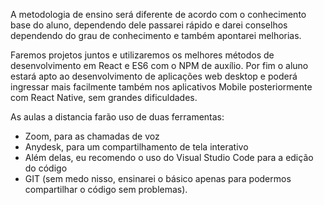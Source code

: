 A metodologia de ensino será diferente de acordo com o conhecimento base do aluno, dependendo dele passarei rápido e darei conselhos dependendo do grau de conhecimento e também apontarei melhorias.

Faremos projetos juntos e utilizaremos os melhores métodos de desenvolvimento em React e ES6 com o NPM de auxílio. Por fim o aluno estará apto ao desenvolvimento de aplicações web desktop e poderá ingressar mais facilmente também nos aplicativos Mobile posteriormente com React Native, sem grandes dificuldades.

As aulas a distancia farão uso de duas ferramentas: 
- Zoom, para as chamadas de voz
- Anydesk, para um compartilhamento de tela interativo
- Além delas, eu recomendo o uso do Visual Studio Code para a edição do código
- GIT (sem medo nisso, ensinarei o básico apenas para podermos compartilhar o código sem problemas).
